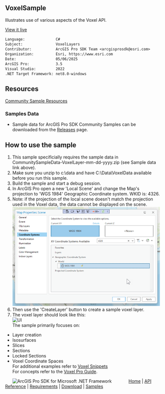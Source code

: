 ## VoxelSample

<!-- TODO: Write a brief abstract explaining this sample -->
Illustrates use of various aspects of the Voxel API.  
  


<a href="https://pro.arcgis.com/en/pro-app/sdk/" target="_blank">View it live</a>

<!-- TODO: Fill this section below with metadata about this sample-->
```
Language:              C#
Subject:               VoxelLayers
Contributor:           ArcGIS Pro SDK Team <arcgisprosdk@esri.com>
Organization:          Esri, https://www.esri.com
Date:                  05/06/2025
ArcGIS Pro:            3.5
Visual Studio:         2022
.NET Target Framework: net8.0-windows
```

## Resources

[Community Sample Resources](https://github.com/Esri/arcgis-pro-sdk-community-samples#resources)

### Samples Data

* Sample data for ArcGIS Pro SDK Community Samples can be downloaded from the [Releases](https://github.com/Esri/arcgis-pro-sdk-community-samples/releases) page.  

## How to use the sample
<!-- TODO: Explain how this sample can be used. To use images in this section, create the image file in your sample project's screenshots folder. Use relative url to link to this image using this syntax: ![My sample Image](FacePage/SampleImage.png) -->
1. This sample specificially requires the sample data in CommunitySampleData-VoxelLayer-mm-dd-yyyy.zip (see Sample data link above).
2. Make sure you unzip to c:\data and have C:\Data\VoxelData available before you run this sample.  
3. Build the sample and start a debug session.  
4. In ArcGIS Pro open a new 'Local Scene' and change the Map's projection to 'WGS 1984' Geographic Coordinate system.  WKID is: 4326.    
5. Note: if the projection of the local scene doesn't match the projection used in the Voxel data, the data cannot be displayed on the scene.  
![UI](Screenshots/Screen1.png)  
6. Then use the 'CreateLayer' button to create a sample voxel layer.  
7. The voxel layer should look like this:  
![UI](Screenshots/Screenshot1.png)  
The sample primarily focuses on:   
- Layer creation   
- Isosurfaces    
- Slices    
- Sections    
- Locked Sections    
- Voxel Coordinate Spaces  
For additional examples refer to <a href="https://github.com/Esri/arcgis-pro-sdk/wiki/ProSnippets-VoxelLayers">Voxel Snippets</a>  
For concepts refer to the <a href="https://github.com/Esri/arcgis-pro-sdk/wiki/ProConcepts-Voxel-Layers">Voxel Pro Guide</a>.  
  

<!-- End -->

&nbsp;&nbsp;&nbsp;&nbsp;&nbsp;&nbsp;<img src="https://esri.github.io/arcgis-pro-sdk/images/ArcGISPro.png"  alt="ArcGIS Pro SDK for Microsoft .NET Framework" height = "20" width = "20" align="top"  >
&nbsp;&nbsp;&nbsp;&nbsp;&nbsp;&nbsp;&nbsp;&nbsp;&nbsp;&nbsp;&nbsp;&nbsp;
[Home](https://github.com/Esri/arcgis-pro-sdk/wiki) | <a href="https://pro.arcgis.com/en/pro-app/latest/sdk/api-reference" target="_blank">API Reference</a> | [Requirements](https://github.com/Esri/arcgis-pro-sdk/wiki#requirements) | [Download](https://github.com/Esri/arcgis-pro-sdk/wiki#installing-arcgis-pro-sdk-for-net) | <a href="https://github.com/esri/arcgis-pro-sdk-community-samples" target="_blank">Samples</a>
